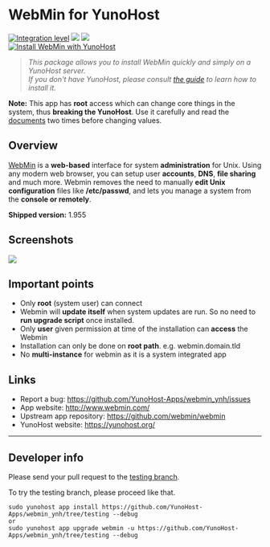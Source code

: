 # WebMin for YunoHost

[![Integration level](https://dash.yunohost.org/integration/webmin.svg)](https://dash.yunohost.org/appci/app/webmin) ![](https://ci-apps.yunohost.org/ci/badges/webmin.status.svg) ![](https://ci-apps.yunohost.org/ci/badges/webmin.maintain.svg)  
[![Install WebMin with YunoHost](https://install-app.yunohost.org/install-with-yunohost.png)](https://install-app.yunohost.org/?app=webmin)

> *This package allows you to install WebMin quickly and simply on a YunoHost server.  
If you don't have YunoHost, please consult [the guide](https://yunohost.org/#/install) to learn how to install it.*

**Note:** This app has **root** access which can change core things in the system, thus **breaking the YunoHost**. Use it carefully and read the [documents](https://doxfer.webmin.com/Webmin/Main_Page) two times before changing values.

## Overview
[WebMin](http://www.webmin.com/index.html) is a **web-based** interface for system **administration** for Unix. Using any modern web browser, you can setup user **accounts**, **DNS**, **file sharing** and much more. Webmin removes the need to manually **edit Unix configuration** files like **/etc/passwd**, and lets you manage a system from the **console or remotely**. 

**Shipped version:** 1.955

## Screenshots

![](https://raw.githubusercontent.com/webmin-devel/webmin/master/media/webmin-demo-basic.gif)

## Important points

- Only **root** (system user) can connect 
- Webmin will **update itself** when system updates are run. So no need to **run upgrade script** once installed.
- Only **user** given permission at time of the installation can **access** the Webmin 
- Installation can only be done on **root path**. e.g. webmin.domain.tld 
- No **multi-instance** for webmin as it is a system integrated app 

## Links

 * Report a bug: https://github.com/YunoHost-Apps/webmin_ynh/issues
 * App website: http://www.webmin.com/
 * Upstream app repository: https://github.com/webmin/webmin
 * YunoHost website: https://yunohost.org/

---

## Developer info

Please send your pull request to the [testing branch](https://github.com/YunoHost-Apps/webmin_ynh/tree/testing).

To try the testing branch, please proceed like that.
```
sudo yunohost app install https://github.com/YunoHost-Apps/webmin_ynh/tree/testing --debug
or
sudo yunohost app upgrade webmin -u https://github.com/YunoHost-Apps/webmin_ynh/tree/testing --debug
```
